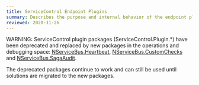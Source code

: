 ```yaml
---
title: ServiceControl Endpoint Plugins
summary: Describes the purpose and internal behavior of the endpoint plugins used by ServiceControl
reviewed: 2020-11-26
---
```


WARNING: ServiceControl plugin packages (ServiceControl.Plugin.*) have been deprecated and replaced by new packages in the operations and debugging space: [NServiceBus.Heartbeat](/monitoring/heartbeats/), [NServiceBus.CustomChecks](/monitoring/custom-checks/) and [NServiceBus.SagaAudit](/nservicebus/sagas/saga-audit.md).

The deprecated packages continue to work and can still be used until solutions are migrated to the new packages.
